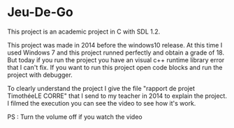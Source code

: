 # Jeu-De-Go
This project is an academic project in C with SDL 1.2.

This project was made in 2014 before the windows10 release. At this time
I used Windows 7 and this project runned perfectly and obtain a grade of 18.
But today if you run the project you have an visual c++ runtime library error
that I can't fix. If you want to run this project open code blocks and run
the project with debugger.

To clearly understand the project I give the file 
"rapport de projet TimothéeLE CORRE" that I send to my teacher in 2014 to
explain the project. I filmed the execution you can see the video to see how
it's work.

PS : Turn the volume off if you watch the video
